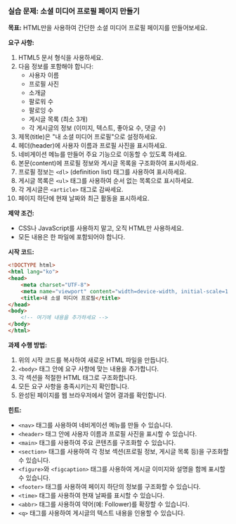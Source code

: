 ### 실습 문제: 소셜 미디어 프로필 페이지 만들기

**목표:**
HTML만을 사용하여 간단한 소셜 미디어 프로필 페이지를 만들어보세요.

**요구 사항:**

1. HTML5 문서 형식을 사용하세요.
2. 다음 정보를 포함해야 합니다:
   - 사용자 이름
   - 프로필 사진
   - 소개글
   - 팔로워 수
   - 팔로잉 수
   - 게시글 목록 (최소 3개)
   - 각 게시글의 정보 (이미지, 텍스트, 좋아요 수, 댓글 수)
3. 제목(title)은 "내 소셜 미디어 프로필"으로 설정하세요.
4. 헤더(header)에 사용자 이름과 프로필 사진을 표시하세요.
5. 네비게이션 메뉴를 만들어 주요 기능으로 이동할 수 있도록 하세요.
6. 본문(content)에 프로필 정보와 게시글 목록을 구조화하여 표시하세요.
7. 프로필 정보는 `<dl>` (definition list) 태그를 사용하여 표시하세요.
8. 게시글 목록은 `<ul>` 태그를 사용하여 순서 없는 목록으로 표시하세요.
9. 각 게시글은 `<article>` 태그로 감싸세요.
10. 페이지 하단에 현재 날짜와 최근 활동을 표시하세요.

**제약 조건:**
- CSS나 JavaScript를 사용하지 말고, 오직 HTML만 사용하세요.
- 모든 내용은 한 파일에 포함되어야 합니다.

**시작 코드:**
```html
<!DOCTYPE html>
<html lang="ko">
<head>
    <meta charset="UTF-8">
    <meta name="viewport" content="width=device-width, initial-scale=1.0">
    <title>내 소셜 미디어 프로필</title>
</head>
<body>
    <!-- 여기에 내용을 추가하세요 -->
</body>
</html>
```

**과제 수행 방법:**
1. 위의 시작 코드를 복사하여 새로운 HTML 파일을 만듭니다.
2. `<body>` 태그 안에 요구 사항에 맞는 내용을 추가합니다.
3. 각 섹션을 적절한 HTML 태그로 구조화합니다.
4. 모든 요구 사항을 충족시키는지 확인합니다.
5. 완성된 페이지를 웹 브라우저에서 열어 결과를 확인합니다.

**힌트:**
- `<nav>` 태그를 사용하여 네비게이션 메뉴를 만들 수 있습니다.
- `<header>` 태그 안에 사용자 이름과 프로필 사진을 표시할 수 있습니다.
- `<main>` 태그를 사용하여 주요 콘텐츠를 구조화할 수 있습니다.
- `<section>` 태그를 사용하여 각 정보 섹션(프로필 정보, 게시글 목록 등)을 구조화할 수 있습니다.
- `<figure>`와 `<figcaption>` 태그를 사용하여 게시글 이미지와 설명을 함께 표시할 수 있습니다.
- `<footer>` 태그를 사용하여 페이지 하단의 정보를 구조화할 수 있습니다.
- `<time>` 태그를 사용하여 현재 날짜를 표시할 수 있습니다.
- `<abbr>` 태그를 사용하여 약어(예: Follower)를 확장할 수 있습니다.
- `<q>` 태그를 사용하여 게시글의 텍스트 내용을 인용할 수 있습니다.